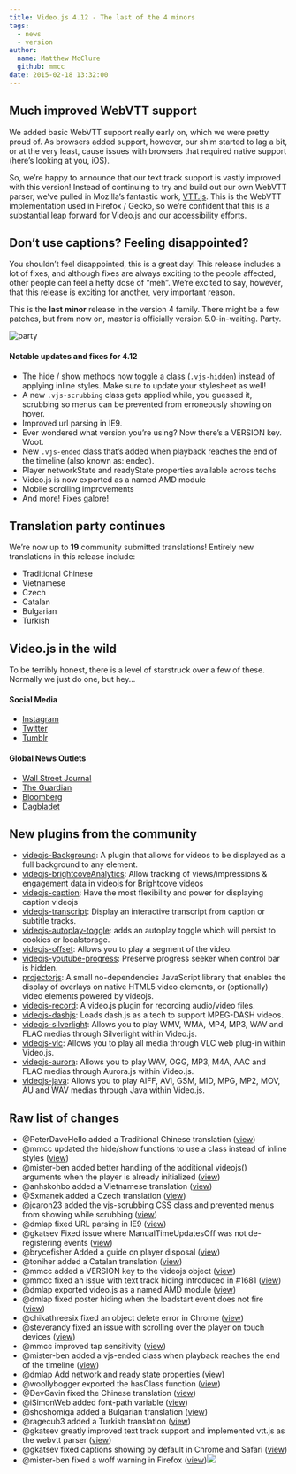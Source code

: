 ```yaml
---
title: Video.js 4.12 - The last of the 4 minors
tags:
  - news
  - version
author:
  name: Matthew McClure
  github: mmcc
date: 2015-02-18 13:32:00
---
```


## Much improved WebVTT support

We added basic WebVTT support really early on, which we were pretty proud of. As browsers added support, however, our shim started to lag a bit, or at the very least, cause issues with browsers that required native support (here’s looking at you, iOS).

So, we’re happy to announce that our text track support is vastly improved with this version! Instead of continuing to try and build out our own WebVTT parser, we’ve pulled in Mozilla’s fantastic work, [VTT.js](https://github.com/mozilla/vtt.js). This is the WebVTT implementation used in Firefox / Gecko, so we’re confident that this is a substantial leap forward for Video.js and our accessibility efforts.

## Don’t use captions? Feeling disappointed?

You shouldn’t feel disappointed, this is a great day! This release includes a lot of fixes, and although fixes are always exciting to the people affected, other people can feel a hefty dose of “meh”. We’re excited to say, however, that this release is exciting for another, very important reason.

This is the **last minor** release in the version 4 family. There might be a few patches, but from now on, master is officially version 5.0-in-waiting. Party.

![party](http://media.giphy.com/media/d89VuJ4GflFfO/giphy.gif)

#### Notable updates and fixes for 4.12

*   The hide / show methods now toggle a class (`.vjs-hidden`) instead of applying inline styles. Make sure to update your stylesheet as well!
*   A new `.vjs-scrubbing` class gets applied while, you guessed it, scrubbing so menus can be prevented from erroneously showing on hover.
*   Improved url parsing in IE9.
*   Ever wondered what version you’re using? Now there’s a VERSION key. Woot.
*   New `.vjs-ended` class that’s added when playback reaches the end of the timeline (also known as: ended).
*   Player networkState and readyState properties available across techs
*   Video.js is now exported as a named AMD module
*   Mobile scrolling improvements
*   And more! Fixes galore!

## Translation party continues

We’re now up to **19** community submitted translations! Entirely new translations in this release include:

*   Traditional Chinese
*   Vietnamese
*   Czech
*   Catalan
*   Bulgarian
*   Turkish

## Video.js in the wild

To be terribly honest, there is a level of starstruck over a few of these. Normally we just do one, but hey…

#### Social Media

*   [Instagram](http://instagram.com/p/aye9QFmB96)
*   [Twitter](https://twitter.com/ActuallyNPH/status/560049149836808192)
*   [Tumblr](http://sh1ps-testing.tumblr.com/post/111334784868/lorem-ipsum-and-stuff)

#### Global News Outlets

*   [Wall Street Journal](http://graphics.wsj.com/data-mining-of-emotions/)
*   [The Guardian](http://www.theguardian.com/film/video/2015/feb/17/whiplash-should-win-best-picture-oscars-2015-video)
*   [Bloomberg](http://www.bloomberg.com/news/videos/2015-02-13/a-harvard-mad-scientist-invented-ice-cream-that-has-skin)
*   [Dagbladet](http://www.dbtv.no/3827291177001#Dette_har_statsbudsjettet_%C3%A5_si_for_din_%C3%B8konomi)

## New plugins from the community

*   [videojs-Background](https://github.com/matthojo/videojs-Background): A plugin that allows for videos to be displayed as a full background to any element.
*   [videojs-brightcoveAnalytics](https://github.com/space87/videojs-BrightCove-tracking): Allow tracking of views/impressions &amp; engagement data in videojs for Brightcove videos
*   [videojs-caption](https://github.com/spchuang/videojs-caption): Have the most flexibility and power for displaying caption videojs
*   [videojs-transcript](https://github.com/walsh9/videojs-transcript): Display an interactive transcript from caption or subtitle tracks.
*   [videojs-autoplay-toggle](https://github.com/theonion/videojs-autoplay-toggle): adds an autoplay toggle which will persist to cookies or localstorage.
*   [videojs-offset](https://github.com/cladera/videojs-offset): Allows you to play a segment of the video.
*   [videojs-youtube-progress](https://github.com/mente/videojs-youtube-progress): Preserve progress seeker when control bar is hidden.
*   [projectorjs](https://github.com/FbF/projectorjs): A small no-dependencies JavaScript library that enables the display of overlays on native HTML5 video elements, or (optionally) video elements powered by videojs.
*   [videojs-record](https://github.com/collab-project/videojs-record): A video.js plugin for recording audio/video files.
*   [videojs-dashjs](https://github.com/Dash-Industry-Forum/dash.js/tree/v1.2.0/contrib/videojs): Loads dash.js as a tech to support MPEG-DASH videos.
*   [videojs-silverlight](https://github.com/Afterster/videojs-silverlight): Allows you to play WMV, WMA, MP4, MP3, WAV and FLAC medias through Silverlight within Video.js.
*   [videojs-vlc](https://github.com/Afterster/videojs-vlc): Allows you to play all media through VLC web plug-in within Video.js.
*   [videojs-aurora](https://github.com/Afterster/videojs-aurora): Allows you to play WAV, OGG, MP3, M4A, AAC and FLAC medias through Aurora.js within Video.js.
*   [videojs-java](https://github.com/Afterster/videojs-java): Allows you to play AIFF, AVI, GSM, MID, MPG, MP2, MOV, AU and WAV medias through Java within Video.js.

## Raw list of changes

*   @PeterDaveHello added a Traditional Chinese translation ([view](https://github.com/videojs/video.js/pull/1729))
*   @mmcc updated the hide/show functions to use a class instead of inline styles ([view](https://github.com/videojs/video.js/pull/1681))
*   @mister-ben added better handling of the additional videojs() arguments when the player is already initialized ([view](https://github.com/videojs/video.js/pull/1730))
*   @anhskohbo added a Vietnamese translation ([view](https://github.com/videojs/video.js/pull/1734))
*   @Sxmanek added a Czech translation ([view](https://github.com/videojs/video.js/pull/1739))
*   @jcaron23 added the vjs-scrubbing CSS class and prevented menus from showing while scrubbing ([view](https://github.com/videojs/video.js/pull/1741))
*   @dmlap fixed URL parsing in IE9 ([view](https://github.com/videojs/video.js/pull/1765))
*   @gkatsev Fixed issue where ManualTimeUpdatesOff was not de-registering events ([view](https://github.com/videojs/video.js/pull/1793))
*   @brycefisher Added a guide on player disposal ([view](https://github.com/videojs/video.js/pull/1803))
*   @toniher added a Catalan translation ([view](https://github.com/videojs/video.js/pull/1794))
*   @mmcc added a VERSION key to the videojs object ([view](https://github.com/videojs/video.js/pull/1798))
*   @mmcc fixed an issue with text track hiding introduced in #1681 ([view](https://github.com/videojs/video.js/pull/1804))
*   @dmlap exported video.js as a named AMD module ([view](https://github.com/videojs/video.js/pull/1844))
*   @dmlap fixed poster hiding when the loadstart event does not fire ([view](https://github.com/videojs/video.js/pull/1834))
*   @chikathreesix fixed an object delete error in Chrome ([view](https://github.com/videojs/video.js/pull/1858))
*   @steverandy fixed an issue with scrolling over the player on touch devices ([view](https://github.com/videojs/video.js/pull/1809))
*   @mmcc improved tap sensitivity ([view](https://github.com/videojs/video.js/pull/1830))
*   @mister-ben added a vjs-ended class when playback reaches the end of the timeline ([view](https://github.com/videojs/video.js/pull/1857))
*   @dmlap Add network and ready state properties ([view](https://github.com/videojs/video.js/pull/1854))
*   @woollybogger exported the hasClass function ([view](https://github.com/videojs/video.js/pull/1839))
*   @DevGavin fixed the Chinese translation ([view](https://github.com/videojs/video.js/pull/1841))
*   @iSimonWeb added font-path variable ([view](https://github.com/videojs/video.js/pull/1847))
*   @shoshomiga added a Bulgarian translation ([view](https://github.com/videojs/video.js/pull/1849))
*   @ragecub3 added a Turkish translation ([view](https://github.com/videojs/video.js/pull/1853))
*   @gkatsev greatly improved text track support and implemented vtt.js as the webvtt parser ([view](https://github.com/videojs/video.js/pull/1749))
*   @gkatsev fixed captions showing by default in Chrome and Safari ([view](https://github.com/videojs/video.js/pull/1865))
*   @mister-ben fixed a woff warning in Firefox ([view](https://github.com/videojs/video.js/pull/1870))![](http://feeds.feedburner.com/~r/video-js/~4/RLR00vEFKVQ)
